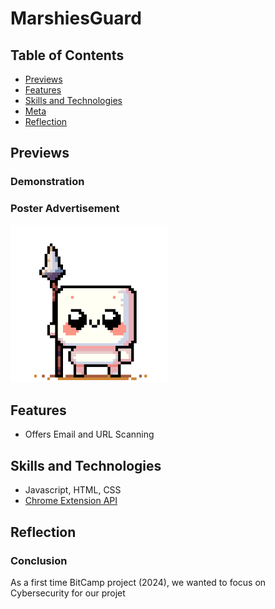 # MarshiesGuard


## Table of Contents
- [Previews](#Previews)
- [Features](#Features)
- [Skills and Technologies](#Skills-and-Technologies)
- [Meta](#Meta)
- [Reflection](#Reflection)

## Previews
### Demonstration

### Poster Advertisement
<img src="images/MarshyFighting.gif" width=50%>



## Features
- Offers Email and URL Scanning


## Skills and Technologies
- Javascript, HTML, CSS
- [Chrome Extension API](https://developer.chrome.com/docs/extensions/reference/api)


## Reflection
### Conclusion
As a first time BitCamp project (2024), we wanted to focus on Cybersecurity for our projet
